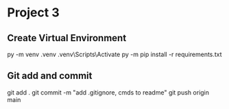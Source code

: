 # Project 3 

## Create Virtual Environment

py -m venv .venv
.venv\Scripts\Activate
py -m pip install -r requirements.txt


## Git add and commit 


git add .
git commit -m "add .gitignore, cmds to readme"
git push origin main
